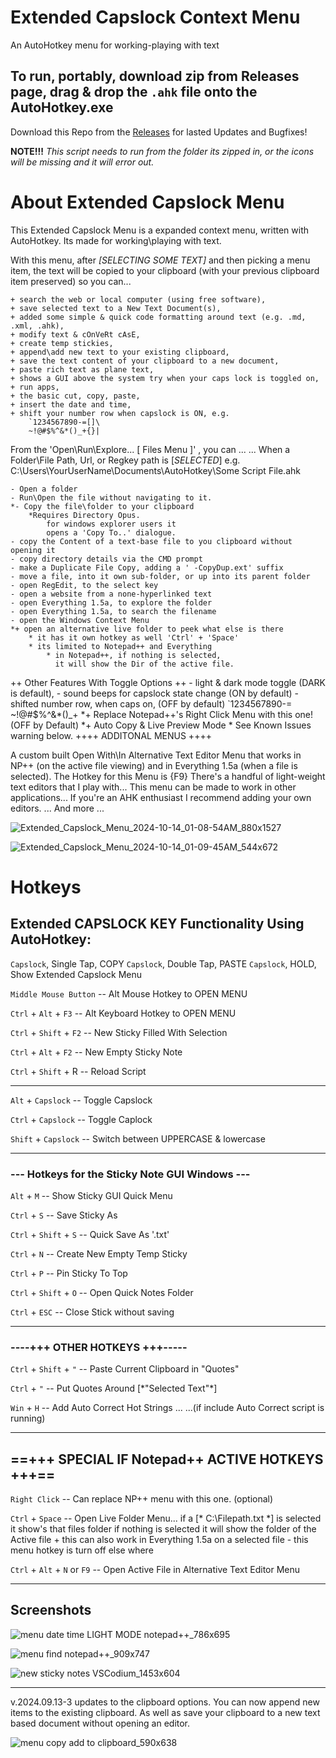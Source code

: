 # Extended Capslock Context Menu
An AutoHotkey menu for working-playing with text

## To run, portably, download zip from Releases page, drag & drop the `.ahk` file onto the AutoHotkey.exe

Download this Repo from the [Releases](https://github.com/indigofairyx/Extended_Capslock_Context_Menu/releases) for lasted Updates and Bugfixes!

**NOTE!!!** *This script needs to run from the folder its zipped in, or the icons will be missing and it will error out.*


# About Extended Capslock Menu

This Extended Capslock Menu is a expanded context menu, written with AutoHotkey.
Its made for working\playing with text.

With this menu, after *[SELECTING SOME TEXT]* and then picking a menu item, the text will be copied to your clipboard (with your previous clipboard item preserved) so you can...

	+ search the web or local computer (using free software),
	+ save selected text to a New Text Document(s),
	+ added some simple & quick code formatting around text (e.g. .md, .xml, .ahk),
	+ modify text & cOnVeRt cAsE,
	+ create temp stickies,
	+ append\add new text to your existing clipboard,
	+ save the text content of your clipboard to a new document,
	+ paste rich text as plane text,
	+ shows a GUI above the system try when your caps lock is toggled on,
	+ run apps,
	+ the basic cut, copy, paste,
	+ insert the date and time,
	+ shift your number row when capslock is ON, e.g.
		`1234567890-=[]\
		~!@#$%^&*()_+{}|


From the 'Open\Run\Explore...     [ Files Menu ]' , you can ...
... When a Folder\File Path, Url, or Regkey path is [*SELECTED*]
e.g. C:\Users\YourUserName\Documents\AutoHotkey\Some Script File.ahk

	- Open a folder
	- Run\Open the file without navigating to it.
	*- Copy the file\folder to your clipboard
		*Requires Directory Opus.
			for windows explorer users it
			opens a 'Copy To..' dialogue.
	- copy the Content of a text-base file to you clipboard without opening it
	- copy directory details via the CMD prompt
	- make a Duplicate File Copy, adding a ' -CopyDup.ext' suffix
	- move a file, into it own sub-folder, or up into its parent folder
	- open RegEdit, to the select key
	- open a website from a none-hyperlinked text
	- open Everything 1.5a, to explore the folder
	- open Everything 1.5a, to search the filename
	- open the Windows Context Menu
	*+ open an alternative live folder to peek what else is there
		* it has it own hotkey as well 'Ctrl' + 'Space'
		* its limited to Notepad++ and Everything
			* in Notepad++, if nothing is selected,
			  it will show the Dir of the active file.

++ Other Features With Toggle Options ++
	- light & dark mode toggle (DARK is default),
	- sound beeps for capslock state change (ON by default)
	- shifted number row, when caps on, (OFF by default)
		`1234567890-=
		~!@#$%^&*()_+
	*+ Replace Notepad++'s Right Click Menu with this one! (OFF by Default)
	*+ Auto Copy & Live Preview Mode
		* See Known Issues warning below.
++++ ADDITONAL MENUS ++++

A custom built Open With\In Alternative Text Editor Menu that works in NP++ (on the active file viewing) and in Everything 1.5a (when a file is selected).
The Hotkey for this Menu is {F9}
There's a handful of light-weight text editors that I play with... This menu can be made to work in other applications...
If you're an AHK enthusiast I recommend adding your own editors.
... And more ...



![Extended_Capslock_Menu_2024-10-14_01-08-54AM_880x1527](https://github.com/user-attachments/assets/033ab52f-60ff-44c8-96ff-9ce3bd26de8f)

![Extended_Capslock_Menu_2024-10-14_01-09-45AM_544x672](https://github.com/user-attachments/assets/a458c45f-6844-45fa-a1b0-03feb308c3a1)

# Hotkeys

## Extended CAPSLOCK KEY Functionality Using AutoHotkey:
`Capslock`, Single Tap, COPY
`Capslock`, Double Tap, PASTE
`Capslock`, HOLD, Show Extended Capslock Menu

`Middle Mouse Button` -- Alt Mouse Hotkey to OPEN MENU

`Ctrl` + `Alt` + `F3` -- Alt Keyboard Hotkey to OPEN MENU


  `Ctrl` + `Shift` + `F2` -- New Sticky Filled With Selection
  
  `Ctrl` + `Alt` + `F2` -- New Empty Sticky Note
  
  `Ctrl` + `Shift` + R -- Reload Script
  
--------------------------------------------------

`Alt` + `Capslock` -- Toggle Capslock

`Ctrl` + `Capslock` -- Toggle Caplock

`Shift` + `Capslock` -- Switch between UPPERCASE & lowercase

--------------------------------------------------

### --- Hotkeys for the Sticky Note GUI Windows ---

`Alt` + `M` -- Show Sticky GUI Quick Menu

`Ctrl` + `S` -- Save Sticky As

`Ctrl` + `Shift` + `S` -- Quick Save As '.txt'

`Ctrl` + `N` -- Create New Empty Temp Sticky

`Ctrl` + `P` -- Pin Sticky To Top

`Ctrl` + `Shift` + `O` -- Open Quick Notes Folder

`Ctrl` + `ESC` -- Close Stick without saving

**************************************************

### ----+++ OTHER HOTKEYS +++-----

`Ctrl` + `Shift` + `"` -- Paste Current Clipboard in "Quotes"

`Ctrl` + `"` -- Put Quotes Around \[\*"Selected Text"\*]
 
`Win` + `H` -- Add Auto Correct Hot Strings ...
		 ...(if include Auto Correct script is running)
		 
--------------------------------------------------

## ==+++ SPECIAL IF Notepad++ ACTIVE HOTKEYS +++==

`Right Click` -- Can replace NP++ menu with this one. (optional)

`Ctrl` + `Space` -- Open Live Folder Menu...
	if a \[* C:\Filepath.txt \*] is selected it show's that files folder
	if nothing is selected it will show the folder of the Active file
	+ this can also work in Everything 1.5a on a selected file
	- this menu hotkey is turn off else where
 
`Ctrl` + `Alt` + `N` or `F9` -- Open Active File in Alternative Text Editor Menu

***


## Screenshots

![menu date time LIGHT MODE notepad++_786x695](https://github.com/user-attachments/assets/e41cd97d-df7b-4358-97e1-e9fa3ea443ab)


![menu find notepad++_909x747](https://github.com/user-attachments/assets/f4f975f5-c17a-487a-ba15-985adb041ecf)

![new sticky notes VSCodium_1453x604](https://github.com/user-attachments/assets/e37ea6ac-1d60-4d2e-874c-4060bdf5572b)




***

v.2024.09.13-3 updates to the clipboard options. You can now append new items to the existing clipboard. As well as save your clipboard to a new text based document without opening an editor. 


![menu copy add to clipboard_590x638](https://github.com/user-attachments/assets/bb542dea-0c4d-4778-a98c-2a99a7e2eed5)


